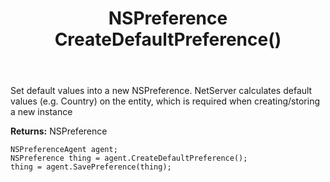 ﻿---
uid: crmscript_ref_NSPreferenceAgent_CreateDefaultPreference
title: NSPreference CreateDefaultPreference()
intellisense: NSPreferenceAgent.CreateDefaultPreference
keywords: NSPreferenceAgent, CreateDefaultPreference
so.topic: reference
---
	  
Set default values into a new NSPreference.
NetServer calculates default values (e.g. Country) on the entity, which is required when creating/storing a new instance
	  
**Returns:** NSPreference

```crmscript
NSPreferenceAgent agent;
NSPreference thing = agent.CreateDefaultPreference();
thing = agent.SavePreference(thing);
```


